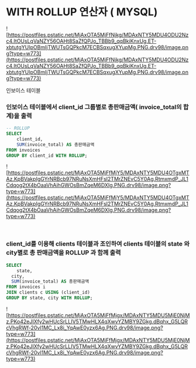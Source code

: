 # WITH ROLLUP 연산자 ( MYSQL)

![https://postfiles.pstatic.net/MjAxOTA5MjFfNjkg/MDAxNTY5MDU4ODU2Nzc4.ItOUsLqVaNZY56OAHt8SaZfQPJo_TBBb9_qqBkiKnxUg.ET-xbtutgYUIpOBmIjTWUTsGQPkcM7ECBSqxugXYupMg.PNG.drv98/image.png?type=w773](https://postfiles.pstatic.net/MjAxOTA5MjFfNjkg/MDAxNTY5MDU4ODU2Nzc4.ItOUsLqVaNZY56OAHt8SaZfQPJo_TBBb9_qqBkiKnxUg.ET-xbtutgYUIpOBmIjTWUTsGQPkcM7ECBSqxugXYupMg.PNG.drv98/image.png?type=w773)

인보이스 테이블

### **인보이스 테이블에서 client_id 그룹별로 총판매금액( invoice_total의 합계)을 출력**

```sql
-- ROLLUP
SELECT	
	client_id, 
	SUM(invoice_total) AS 총판매금액
FROM invoices
GROUP BY client_id WITH ROLLUP;
```

![https://postfiles.pstatic.net/MjAxOTA5MjFfMjY5/MDAxNTY5MDU4OTgxMTAz.KpBVakpIgGYrNRBcb97NRuNsXmHFsI2TMrZNEvC5Y0Ag.RtmxmdP_JL1Cdqog2tX4bOaaVhAihGWOsBmZqeM6DXIg.PNG.drv98/image.png?type=w773](https://postfiles.pstatic.net/MjAxOTA5MjFfMjY5/MDAxNTY5MDU4OTgxMTAz.KpBVakpIgGYrNRBcb97NRuNsXmHFsI2TMrZNEvC5Y0Ag.RtmxmdP_JL1Cdqog2tX4bOaaVhAihGWOsBmZqeM6DXIg.PNG.drv98/image.png?type=w773)

<br>

### **client_id를 이용해 clients 테이블과 조인하여 clients 테이블의 state 와 city별로 총 판매금액을 ROLLUP 과 함께 출력**


```sql
SELECT 
	state,
  city,
  SUM(invoice_total) AS 총판매금액
FROM invoices i
JOIN clients c USING (client_id)
GROUP BY state, city WITH ROLLUP;
```

![https://postfiles.pstatic.net/MjAxOTA5MjFfMjgx/MDAxNTY5MDU5MjE0NjMz.PKo42eJIXfy2wHUcSrLLIV5TMwHLX4qXwvYZMBY9ZGkg.dBqhx_G5LQRcVhgRWf-20vI1MC_Lx8i_YqAwE0yzx6Ag.PNG.drv98/image.png?type=w773](https://postfiles.pstatic.net/MjAxOTA5MjFfMjgx/MDAxNTY5MDU5MjE0NjMz.PKo42eJIXfy2wHUcSrLLIV5TMwHLX4qXwvYZMBY9ZGkg.dBqhx_G5LQRcVhgRWf-20vI1MC_Lx8i_YqAwE0yzx6Ag.PNG.drv98/image.png?type=w773)

